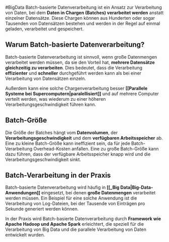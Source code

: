 #BigData 
Batch-basierte Datenverarbeitung ist ein Ansatz zur Verarbeitung von Daten, bei dem **Daten in Chargen (Batches) verarbeitet werden** anstatt einzelner Datensätze. Diese Chargen können aus Hunderten oder sogar Tausenden von Datensätzen bestehen und werden in der Regel auf einmal geladen, verarbeitet und gespeichert.

## Warum Batch-basierte Datenverarbeitung?

Batch-basierte Datenverarbeitung ist sinnvoll, wenn große Datenmengen verarbeitet werden müssen, da sie den Vorteil hat, **mehrere Datensätze gleichzeitig zu verarbeiten**. Dies bedeutet, dass die Verarbeitung **effizienter** und **schneller** durchgeführt werden kann als bei einer Verarbeitung von Datensätzen einzeln.

Außerdem kann eine solche Chargenverarbeitung besser **[[Parallele Systeme bei Supercomputern|paralellisiert]]** und auf mehrere Computer verteilt werden, was wiederum zu einer höheren Verarbeitungsgeschwindigkeit führen kann.

## Batch-Größe

Die Größe der Batches hängt vom **Datenvolumen**, der **Verarbeitungsgeschwindigkeit** und dem **verfügbaren Arbeitsspeicher** ab. Eine zu kleine Batch-Größe kann ineffizient sein, da für jede Batch-Verarbeitung Overhead-Kosten anfallen. Eine zu große Batch-Größe kann dazu führen, dass der verfügbare Arbeitsspeicher knapp wird und die Verarbeitungsgeschwindigkeit sinkt.

## Batch-Verarbeitung in der Praxis

Batch-basierte Datenverarbeitung wird häufig in **[[_Big Data|Big-Data-Anwendungen]]** eingesetzt, bei denen **große Datenmengen** verarbeitet werden müssen. 
Ein Beispiel für eine solche Anwendung ist die Verarbeitung von Log-Dateien, bei der Tausende von Einträgen pro Sekunde generiert werden können.

In der Praxis wird Batch-basierte Datenverarbeitung durch **Framework wie Apache Hadoop und Apache Spark** erleichtert, die speziell für die Verarbeitung von Big Data und die parallele Verarbeitung von Daten entwickelt wurden.

